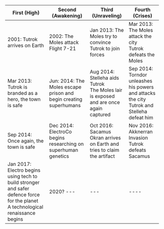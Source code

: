 |First (High)|Second (Awakening)|Third (Unraveling)|Fourth (Crises)|
|---|---|---|---|
2001: Tutrok arrives on Earth | 2002: The Moles attack Flight 7-21 | Jan 2013: The Moles try to convince Tutrok to join forces | Mar 2013: The Moles attack the city<br/>Tutrok defeats the Moles 
Mar 2013: Tutrok is branded as a hero, the town is safe | Jun: 2014: The Moles escape prison and begin creating superhumans | Aug 2014: Stelleha aids Tutrok<br/>The Moles lair is exposed and are once again captured | Sep 2014: Torndor unleashes his powers and attacks the city<br/>Tutrok and Stelleha defeat him 
Sep 2014: Once again, the town is safe | Dec 2014: ElectroCo begins researching on superhuman genetics | Oct 2016: Sacamus Okran arrives on Earth and tries to claim the artifact | Nov 2016: Akknerran Invasion<br/>Tutrok defeats Sacamus | 
Jan 2017: Electro begins using tech to build stronger and safer defence force for the planet<br/>A technological renaissance begins | 2020? --- | --- | ----
